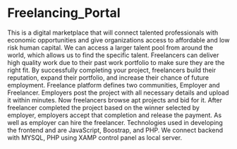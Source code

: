 # Freelancing_Portal
This is a digital marketplace that will connect talented professionals with economic
opportunities and give organizations access to affordable and low risk human capital. We can
access a larger talent pool from around the world, which allows us to find the specific talent.
Freelancers can deliver high quality work due to their past work portfolio to make sure they are
the right fit. By successfully completing your project, freelancers build their reputation, expand
their portfolio, and increase their chance of future employment. Freelance platform defines two
communities, Employer and Freelancer. Employers post the project with all necessary details and
upload it within minutes. Now freelancers browse apt projects and bid for it. After freelancer
completed the project based on the winner selected by employer, employers accept that
completion and release the payment. As well as employer can hire the freelancer. Technologies
used in developing the frontend and are JavaScript, Boostrap, and PHP. We connect backend
with MYSQL, PHP using XAMP control panel as local server.
